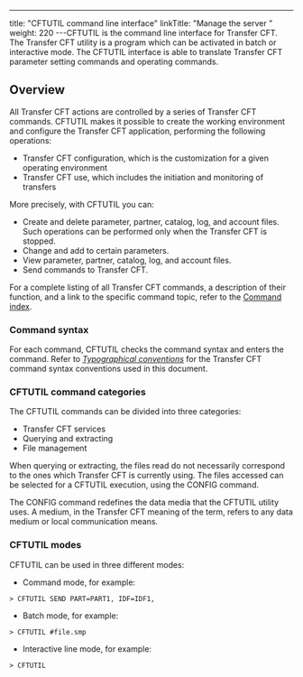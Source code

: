 ---
title: "CFTUTIL  command line interface"
linkTitle: "Manage the server "
weight: 220
---CFTUTIL is the command line interface for Transfer CFT. The Transfer
CFT utility is a program which can be activated in batch or interactive
mode. The CFTUTIL interface is able to translate Transfer CFT parameter
setting commands and operating commands.

<span id="About_the_Command_line_interface_CFTUTIL"></span>

## Overview

All Transfer CFT actions are controlled
by a series of Transfer CFT commands. CFTUTIL makes it possible to create the working environment and configure
the Transfer CFT application, performing the following operations:

* Transfer CFT configuration,
    which is the customization for a given operating environment
* Transfer CFT use,
    which includes the initiation and monitoring of transfers

More precisely, with CFTUTIL you can:

* Create and delete
    parameter, partner, catalog, log, and account files. Such operations can
    be performed only when the Transfer CFT is stopped.
* Change and add
    to certain parameters.
* View parameter,
    partner, catalog, log, and account files.
* Send commands to
    Transfer CFT.

For a complete listing of all Transfer
CFT commands, a description of their function, and a link to the specific
command topic, refer to the [Command index](../../c_intro_userinterfaces/command_summary).

<span id="Command_syntax"></span>

### Command syntax

For each command, CFTUTIL checks the command syntax and enters the command. Refer to *[Typographical
conventions](../../c_intro_userinterfaces/command_summary/typographical_conventions)* for the Transfer CFT command syntax conventions used in this document.

<span id="CFTUTIL_commands"></span>

### CFTUTIL command categories

The CFTUTIL commands can be divided into three categories:

* Transfer CFT services
* Querying and extracting
* File management

When querying or extracting, the files read do not necessarily correspond
to the ones which Transfer CFT is currently using. The files
accessed can be selected for a CFTUTIL execution, using the CONFIG command.

The CONFIG command redefines the data media that the CFTUTIL utility
uses. A medium, in the Transfer CFT meaning of the term, refers to any data
medium or local communication means.

### CFTUTIL modes

CFTUTIL can be used in three different modes:

* Command mode, for
    example:

```
> CFTUTIL SEND PART=PART1, IDF=IDF1,
```

* Batch mode, for
    example:

```
> CFTUTIL #file.smp
```

* Interactive line
    mode, for example:

```
> CFTUTIL
```
